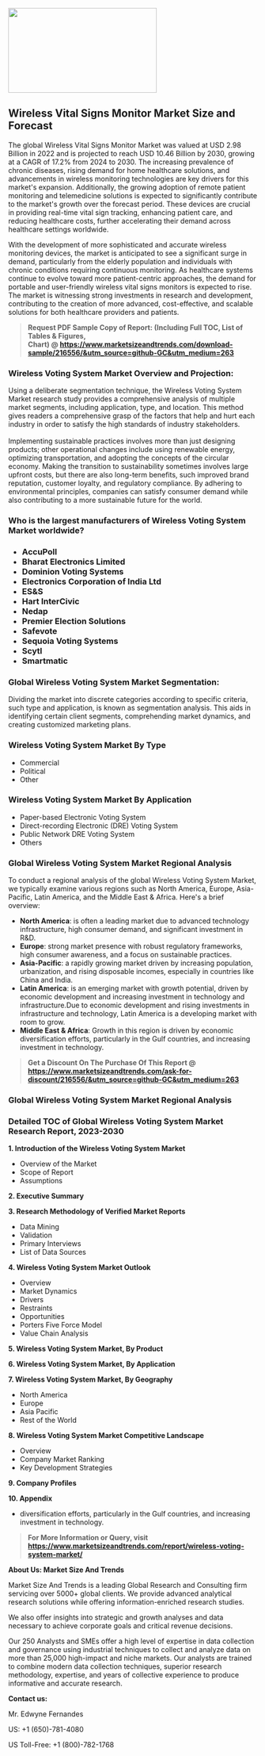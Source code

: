 <p><img class="alignnone size-medium wp-image-20088" src="https://ffe5etoiles.com/wp-content/uploads/2024/12/MST1-300x171.png" alt="" width="300" height="171" /></p><h2>Wireless Vital Signs Monitor Market Size and Forecast</h2><p>The global Wireless Vital Signs Monitor Market was valued at USD 2.98 Billion in 2022 and is projected to reach USD 10.46 Billion by 2030, growing at a CAGR of 17.2% from 2024 to 2030. The increasing prevalence of chronic diseases, rising demand for home healthcare solutions, and advancements in wireless monitoring technologies are key drivers for this market's expansion. Additionally, the growing adoption of remote patient monitoring and telemedicine solutions is expected to significantly contribute to the market's growth over the forecast period. These devices are crucial in providing real-time vital sign tracking, enhancing patient care, and reducing healthcare costs, further accelerating their demand across healthcare settings worldwide.</p><p>With the development of more sophisticated and accurate wireless monitoring devices, the market is anticipated to see a significant surge in demand, particularly from the elderly population and individuals with chronic conditions requiring continuous monitoring. As healthcare systems continue to evolve toward more patient-centric approaches, the demand for portable and user-friendly wireless vital signs monitors is expected to rise. The market is witnessing strong investments in research and development, contributing to the creation of more advanced, cost-effective, and scalable solutions for both healthcare providers and patients.</p></p><blockquote id="" class=""><strong>Request PDF Sample Copy of Report: (Including Full TOC, List of Tables &amp; Figures, Chart)&nbsp;@&nbsp;<strong><a href="https://www.marketsizeandtrends.com/download-sample/216556/&utm_source=github-GC&utm_medium=263" target="_blank">https://www.marketsizeandtrends.com/download-sample/216556/&utm_source=github-GC&utm_medium=263</a></strong></strong></blockquote><h3 id="" class="">Wireless Voting System Market&nbsp;Overview and Projection:</h3><p id="" class="">Using a deliberate segmentation technique, the Wireless Voting System Market research study provides a comprehensive analysis of multiple market segments, including application, type, and location. This method gives readers a comprehensive grasp of the factors that help and hurt each industry in order to satisfy the high standards of industry stakeholders. <br /> <br />Implementing sustainable practices involves more than just designing products; other operational changes include using renewable energy, optimizing transportation, and adopting the concepts of the circular economy. Making the transition to sustainability sometimes involves large upfront costs, but there are also long-term benefits, such improved brand reputation, customer loyalty, and regulatory compliance. By adhering to environmental principles, companies can satisfy consumer demand while also contributing to a more sustainable future for the world.</p><h3 id="" class="">Who is the largest manufacturers of&nbsp;Wireless Voting System Market worldwide?</h3><h3 class=""><p><ul><li>AccuPoll </li><li> Bharat Electronics Limited </li><li> Dominion Voting Systems </li><li> Electronics Corporation of India Ltd </li><li> ES&S </li><li> Hart InterCivic </li><li> Nedap </li><li> Premier Election Solutions </li><li> Safevote </li><li> Sequoia Voting Systems </li><li> Scytl </li><li> Smartmatic</li></ul></p></h3><h3 id="" class="">Global&nbsp;Wireless Voting System Market Segmentation:</h3><p id="" class="">Dividing the market into discrete categories according to specific criteria, such type and application, is known as segmentation analysis. This aids in identifying certain client segments, comprehending market dynamics, and creating customized marketing plans.</p><h3 id="" class="">Wireless Voting System Market&nbsp;By Type</h3><p><p><ul><li>Commercial</li><li> Political</li><li> Other</p></li></ul></p></p><h3 id="" class="">Wireless Voting System Market&nbsp;By Application</h3><p class=""><p><ul><li>Paper-based Electronic Voting System</li><li> Direct-recording Electronic (DRE) Voting System</li><li> Public Network DRE Voting System</li><li> Others</li></ul></p></p><h3 id="" class="">Global Wireless Voting System Market Regional Analysis</h3><p id="" class="">To conduct a regional analysis of the global Wireless Voting System Market, we typically examine various regions such as North America, Europe, Asia-Pacific, Latin America, and the Middle East &amp; Africa. Here's a brief overview:</p><ul><li><strong>North America</strong>: is often a leading market due to advanced technology infrastructure, high consumer demand, and significant investment in R&amp;D.</li><li><strong>Europe</strong>: strong market presence with robust regulatory frameworks, high consumer awareness, and a focus on sustainable practices.</li><li><strong>Asia-Pacific</strong>: a rapidly growing market driven by increasing population, urbanization, and rising disposable incomes, especially in countries like China and India.</li><li><strong>Latin America</strong>: is an emerging market with growth potential, driven by economic development and increasing investment in technology and infrastructure.Due to economic development and rising investments in infrastructure and technology, Latin America is a developing market with room to grow.</li><li><strong>Middle East &amp; Africa</strong>: Growth in this region is driven by economic diversification efforts, particularly in the Gulf countries, and increasing investment in technology.</li></ul><blockquote id="" class=""><strong>Get a Discount On The Purchase Of This Report @ <strong><a href="https://www.marketsizeandtrends.com/ask-for-discount/216556/&utm_source=github-GC&utm_medium=263" target="_blank">https://www.marketsizeandtrends.com/ask-for-discount/216556/&utm_source=github-GC&utm_medium=263</a></strong></strong></blockquote><h3 id="" class="">Global Wireless Voting System Market Regional Analysis</h3><h3 id="" class="">Detailed TOC of Global Wireless Voting System Market Research Report, 2023-2030</h3><p id="" class=""><strong>1. Introduction of the Wireless Voting System Market</strong></p><ul><li>Overview of the Market</li><li>Scope of Report</li><li>Assumptions</li></ul><p id="" class=""><strong>2. Executive Summary</strong></p><p id="" class=""><strong>3. Research Methodology of Verified Market Reports</strong></p><ul><li>Data Mining</li><li>Validation</li><li>Primary Interviews</li><li>List of Data Sources</li></ul><p id="" class=""><strong>4. Wireless Voting System Market Outlook</strong></p><ul><li>Overview</li><li>Market Dynamics</li><li>Drivers</li><li>Restraints</li><li>Opportunities</li><li>Porters Five Force Model</li><li>Value Chain Analysis</li></ul><p id="" class=""><strong>5. Wireless Voting System Market, By Product</strong></p><p id="" class=""><strong>6. Wireless Voting System Market, By Application</strong></p><p id="" class=""><strong>7. Wireless Voting System Market, By Geography</strong></p><ul><li>North America</li><li>Europe</li><li>Asia Pacific</li><li>Rest of the World</li></ul><p id="" class=""><strong>8. Wireless Voting System Market Competitive Landscape</strong></p><ul><li>Overview</li><li>Company Market Ranking</li><li>Key Development Strategies</li></ul><p id="" class=""><strong>9. Company Profiles</strong></p><p id="" class=""><strong>10. Appendix</strong></p><ul><li>diversification efforts, particularly in the Gulf countries, and increasing investment in technology.</li></ul><blockquote id="" class=""><strong>For More Information or Query, visit <strong><strong><a href="https://www.marketsizeandtrends.com/report/wireless-voting-system-market/" target="_blank">https://www.marketsizeandtrends.com/report/wireless-voting-system-market/</a></strong></strong></strong></blockquote><p id="" class=""><strong>About Us: Market Size And Trends</strong></p><p id="" class="">Market Size And Trends is a leading Global Research and Consulting firm servicing over 5000+ global clients. We provide advanced analytical research solutions while offering information-enriched research studies.</p><p id="" class="">We also offer insights into strategic and growth analyses and data necessary to achieve corporate goals and critical revenue decisions.</p><p id="" class="">Our 250 Analysts and SMEs offer a high level of expertise in data collection and governance using industrial techniques to collect and analyze data on more than 25,000 high-impact and niche markets. Our analysts are trained to combine modern data collection techniques, superior research methodology, expertise, and years of collective experience to produce informative and accurate research.</p><p id="" class=""><strong>Contact us:</strong></p><p id="" class="">Mr. Edwyne Fernandes</p><p id="" class="">US: +1 (650)-781-4080</p><p id="" class="">US Toll-Free: +1 (800)-782-1768</p>
